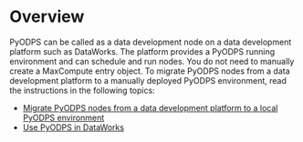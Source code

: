 # Overview

PyODPS can be called as a data development node on a data development platform such as DataWorks. The platform provides a PyODPS running environment and can schedule and run nodes. You do not need to manually create a MaxCompute entry object. To migrate PyODPS nodes from a data development platform to a manually deployed PyODPS environment, read the instructions in the following topics:

-   [Migrate PyODPS nodes from a data development platform to a local PyODPS environment]()
-   [Use PyODPS in DataWorks]()

